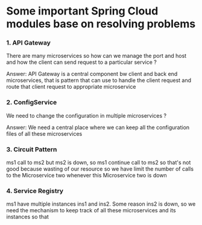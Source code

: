 # Some important Spring Cloud modules base on resolving problems
### 1. API Gateway
There are many microservices so how can we manage the port and host and how the client can send 
request to a particular service ?
 
Answer: API Gateway is a central component bw client and back end microservices, that is pattern that can use to 
handle the client request and route that client request to appropriate microservice

### 2. ConfigService
We need to change the configuration in multiple microservices ? 

Answer: We need a central place where we can keep all the configuration files of all these microservices

### 3. Circuit Pattern
ms1 call to ms2 but ms2 is down, so ms1 continue call to ms2 so that's not good because wasting of our resource so 
we have limit the number of calls to the Microservice two whenever this Microservice two is down

### 4. Service Registry
ms1 have multiple instances ins1 and ins2. Some reason ins2 is down, so we need the mechanism to keep track of all 
these microservices and its instances so that